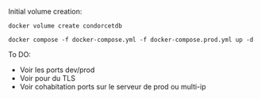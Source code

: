 Initial volume creation: 
```shell
docker volume create condorcetdb
```

```shell
docker compose -f docker-compose.yml -f docker-compose.prod.yml up -d
```

To DO:
- Voir les  ports dev/prod
- Voir pour du TLS
- Voir cohabitation ports sur le serveur de prod ou multi-ip
